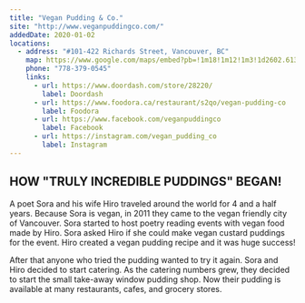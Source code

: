 ```yaml
---
title: "Vegan Pudding & Co."
site: "http://www.veganpuddingco.com/"
addedDate: 2020-01-02
locations:
  - address: "#101-422 Richards Street, Vancouver, BC"
    map: https://www.google.com/maps/embed?pb=!1m18!1m12!1m3!1d2602.613825826666!2d-123.11435718409112!3d49.28371427933146!2m3!1f0!2f0!3f0!3m2!1i1024!2i768!4f13.1!3m3!1m2!1s0x54867178f912401d%3A0xa4bacd36dab30fb7!2sVegan%20Pudding%20%26%20Co.!5e0!3m2!1sen!2sca!4v1578297146258!5m2!1sen!2sca
    phone: "778-379-0545"
    links:
      - url: https://www.doordash.com/store/28220/
        label: Doordash
      - url: https://www.foodora.ca/restaurant/s2qo/vegan-pudding-co
        label: Foodora
      - url: https://www.facebook.com/veganpuddingco
        label: Facebook
      - url: https://instagram.com/vegan_pudding_co
        label: Instagram
---
```


## HOW "TRULY INCREDIBLE PUDDINGS" BEGAN!

A poet Sora and his wife Hiro traveled around the world for 4 and a half years. Because Sora is vegan, in 2011 they came to the vegan friendly city of Vancouver. Sora started to host poetry reading events with vegan food made by Hiro. Sora asked Hiro if she could make vegan custard puddings for the event. Hiro created a vegan pudding recipe and it was huge success!

After that anyone who tried the pudding wanted to try it again. Sora and Hiro decided to start catering. As the catering numbers grew, they decided to start the small take-away window pudding shop. Now their pudding is available at many restaurants, cafes, and grocery stores.
